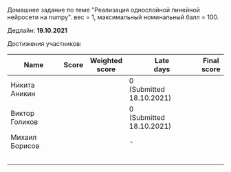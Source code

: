Домашнее задание по теме "Реализация однослойной линейной нейросети на numpy". вес = 1, максимальный номинальный балл = 100.

Дедлайн: **19.10.2021**

Достижения участников:

| Name               | Score | Weighted<br>score | Late<br>days                 | Final<br>score |
| ------------------ | ----- | ----------------- | ---------------------------- | -------------- |
| Никита Аникин |       |                   | 0<br/>(Submitted 18.10.2021) |                |
| Виктор Голиков |       |                   | 0<br/>(Submitted 18.10.2021) |                |
| Михаил Борисов |       |                   | -                            |                |
|                |       |                   |                              |                |
|                |       |                   |                              |                |
|                |       |                   |                              |                |
|                |       |                   |                              |                |
|                |       |                   |                              |             |

